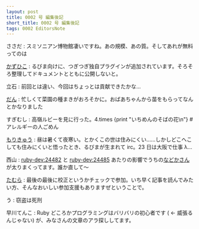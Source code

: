```yaml
---
layout: post
title: 0002 号 編集後記
short_title: 0002 号 編集後記
tags: 0002 EditorsNote
---
```



ささだ
:  スミソニアン博物館凄いですね。あの規模、あの質。そしてあれが無料ってのは

[かずひこ](http://kazuhiko.tdiary.net/)
:  るびま向けに、つぎつぎ独自プラグインが追加されています。そろそろ整理してドキュメントとともに公開しないと。

立石
:  前回とは違い、今回はちょっとは貢献できたかな...

[だん](http://dgames.or.tp/)
:  忙しくて菜園の種まきがおろそかに。おばあちゃんから苗をもらってなんとかなりました

すぎむし
:  高嶺ルビーを見に行った。4.times {print "いちめんのそばの花\n"} # アレルギーの人ごめん

[もりきゅう](http://www.moriq.com/)
:  昼は暑くて夜寒い。とかくこの世は住みにくい……しかしどこへこしても住みにくいと悟ったとき、るびまが生まれて irc。23 日は大阪で仕事 λ...

西山
: [ruby-dev:24482](http://blade.nagaokaut.ac.jp/cgi-bin/scat.rb/ruby/ruby-dev/24482) と [ruby-dev:24485](http://blade.nagaokaut.ac.jp/cgi-bin/scat.rb/ruby/ruby-dev/24485) あたりの影響でうちの[などかさん](http://www.atdot.net/nadoka/nadoka.ja.html)が太りまくってます。誰か直して〜

[たむら](http://www.rubyist.net/~tamura/d/)
: 最後の最後に校正というかチェックで参加。いち早く記事を読んでみたい方、そんなおいしい参加支援もありますぜということで。

う
: 窃盗は死刑

早川てんこ
: Ruby どころかプログラミングはバリバリの初心者です ( ← 威張るんじゃない) が、みなさんの文章のアラ探ししてます。



